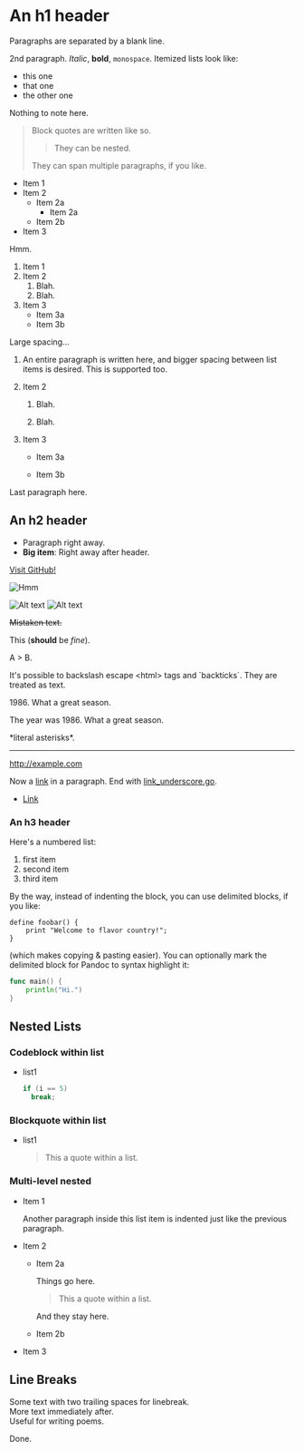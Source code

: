 # An h1 header

Paragraphs are separated by a blank line.

2nd paragraph. *Italic*, **bold**, `monospace`. Itemized lists look like:

-	this one
-	that one
-	the other one

Nothing to note here.

> Block quotes are written like so.
>
> > They can be nested.
>
> They can span multiple paragraphs, if you like.

-	Item 1
-	Item 2
	-	Item 2a
		-	Item 2a
	-	Item 2b
-	Item 3

Hmm.

1.	Item 1
2.	Item 2
	1.	Blah.
	2.	Blah.
3.	Item 3
	-	Item 3a
	-	Item 3b

Large spacing...

1.	An entire paragraph is written here, and bigger spacing between list items is desired. This is supported too.

2.	Item 2

	1.	Blah.

	2.	Blah.

3.	Item 3

	-	Item 3a

	-	Item 3b

Last paragraph here.

## An h2 header

-	Paragraph right away.
-	**Big item**: Right away after header.

[Visit GitHub!](www.github.com)

![Hmm](http://example.org/image.png)

![Alt text](/path/to/img.jpg "Optional title") ![Alt text](/path/to/img.jpg "Hello \" 世界")

~~Mistaken text.~~

This (**should** be *fine*).

A \> B.

It's possible to backslash escape \<html\> tags and \`backticks\`. They are treated as text.

1986\. What a great season.

The year was 1986. What a great season.

\*literal asterisks\*.

---

http://example.com

Now a [link](www.github.com) in a paragraph. End with [link_underscore.go](www.github.com).

-	[Link](www.example.com)

### An h3 header

Here's a numbered list:

1.	first item
2.	second item
3.	third item

By the way, instead of indenting the block, you can use delimited blocks, if you like:

```
define foobar() {
    print "Welcome to flavor country!";
}
```

(which makes copying & pasting easier). You can optionally mark the delimited block for Pandoc to syntax highlight it:

```Go
func main() {
	println("Hi.")
}
```

## Nested Lists

### Codeblock within list

- list1

  ```C
  if (i == 5)
    break;
  ```

### Blockquote within list

- list1

  > This a quote within a list.

### Multi-level nested

- Item 1

  Another paragraph inside this list item is indented just like the previous paragraph.

- Item 2

  - Item 2a

    Things go here.

    > This a quote within a list.

    And they stay here.

  - Item 2b

- Item 3

## Line Breaks

Some text with two trailing spaces for linebreak.  
More text immediately after.  
Useful for writing poems.

Done.
